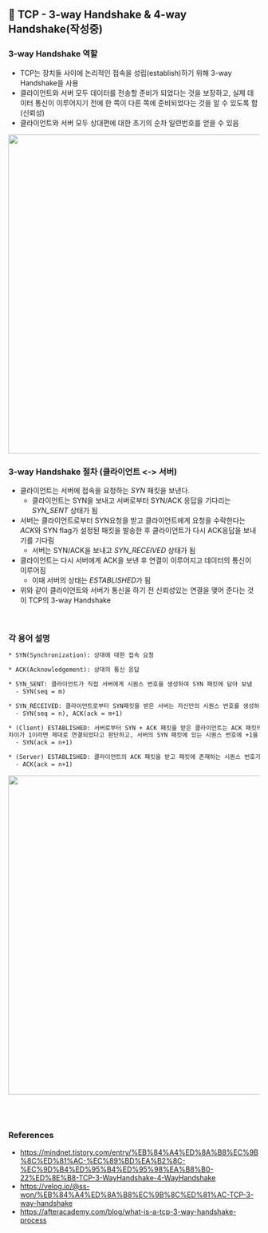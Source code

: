 ## 📎 TCP - 3-way Handshake & 4-way Handshake(작성중)

### 3-way Handshake 역할
  - TCP는 장치들 사이에 논리적인 접속을 성립(establish)하기 위해 3-way Handshake을 사용
  - 클라이언트와 서버 모두 데이터를 전송할 준비가 되었다는 것을 보장하고, 실제 데이터 통신이 이루어지기 전에 한 쪽이 다른 쪽에 준비되었다는 것을 알 수 있도록 함(신뢰성)
  - 클라이언트와 서버 모두 상대편에 대한 초기의 순차 일련번호를 얻을 수 있음

<img width="640" src="https://user-images.githubusercontent.com/50076031/123629329-203fcc00-d84f-11eb-83da-3a2ec7c5a207.png">

<br>

### 3-way Handshake 절차 (클라이언트 <-> 서버)
  - 클라이언트는 서버에 접속을 요청하는 *SYN* 패킷을 보낸다.
    - 클라이언트는 SYN을 보내고 서버로부터 SYN/ACK 응답을 기다리는 *SYN_SENT* 상태가 됨
  - 서버는 클라이언트로부터 SYN요청을 받고 클라이언트에게 요청을 수락한다는 *ACK*와 SYN flag가 설정된 패킷을 발송한 후 클라이언트가 다시 ACK응답을 보내기를 기다림
    - 서버는 SYN/ACK을 보내고 *SYN_RECEIVED* 상태가 됨
  - 클라이언트는 다시 서버에게 ACK을 보낸 후 연결이 이루어지고 데이터의 통신이 이루어짐
    - 이때 서버의 상태는 *ESTABLISHED*가 됨
  - 위와 같이 클라이언트와 서버가 통신을 하기 전 신뢰성있는 연결을 맺어 준다는 것이 TCP의 3-way Handshake

<br>

### 각 용어 설명

```html
* SYN(Synchronization): 상대에 대한 접속 요청

* ACK(Acknowledgement): 상대의 통신 응답

* SYN_SENT: 클라이언트가 직접 서버에게 시퀀스 번호을 생성하여 SYN 패킷에 담아 보냄
  - SYN(seq = m)

* SYN_RECEIVED: 클라이언트로부터 SYN패킷을 받은 서버는 자신만의 시퀀스 번호를 생성하고 SYN 패킷에 담아 클라이언트의 SYN 패킷에 있는 시퀀스 번호에 +1을 더한 후 ACK 패킷에 담아서 같이 보냄
  - SYN(seq = n), ACK(ack = m+1)

* (Client) ESTABLISHED: 서버로부터 SYN + ACK 패킷을 받은 클라이언트는 ACK 패킷의 시퀀스 번호를 보고 자신이 보낸 시퀀스 번호와 차이가 1임을 확인함
차이가 1이라면 제대로 연결되었다고 판단하고, 서버의 SYN 패킷에 있는 시퀀스 번호에 +1을 더한 후 ACK 패킷에 담아 보냄
  - SYN(ack = n+1)

* (Server) ESTABLISHED: 클라이언트의 ACK 패킷을 받고 패킷에 존재하는 시퀀스 번호가 이전에 보낸 SYN 패킷의 시퀀스 번호 + 1과 동일하다면 연결이 되었다고 판단함
  - ACK(ack = n+1)
```

<img width="640" src="https://user-images.githubusercontent.com/50076031/123632337-c7723280-d852-11eb-9db5-0a9a252e207d.png">













<br><br>

### References
  - https://mindnet.tistory.com/entry/%EB%84%A4%ED%8A%B8%EC%9B%8C%ED%81%AC-%EC%89%BD%EA%B2%8C-%EC%9D%B4%ED%95%B4%ED%95%98%EA%B8%B0-22%ED%8E%B8-TCP-3-WayHandshake-4-WayHandshake
  - https://velog.io/@ss-won/%EB%84%A4%ED%8A%B8%EC%9B%8C%ED%81%AC-TCP-3-way-handshake
  - https://afteracademy.com/blog/what-is-a-tcp-3-way-handshake-process
